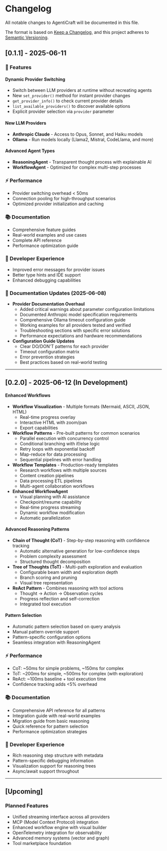 # Changelog

All notable changes to AgentiCraft will be documented in this file.

The format is based on [Keep a Changelog](https://keepachangelog.com/en/1.0.0/),
and this project adheres to [Semantic Versioning](https://semver.org/spec/v2.0.0.html).

## [0.1.1] - 2025-06-11

### 🚀 Features

#### Dynamic Provider Switching
- Switch between LLM providers at runtime without recreating agents
- New `set_provider()` method for instant provider changes
- `get_provider_info()` to check current provider details
- `list_available_providers()` to discover available options
- Explicit provider selection via `provider` parameter

#### New LLM Providers
- **Anthropic Claude** - Access to Opus, Sonnet, and Haiku models
- **Ollama** - Run models locally (Llama2, Mistral, CodeLlama, and more)

#### Advanced Agent Types
- **ReasoningAgent** - Transparent thought process with explainable AI
- **WorkflowAgent** - Optimized for complex multi-step processes

### ⚡ Performance
- Provider switching overhead < 50ms
- Connection pooling for high-throughput scenarios
- Optimized provider initialization and caching

### 📚 Documentation
- Comprehensive feature guides
- Real-world examples and use cases
- Complete API reference
- Performance optimization guide

### 🔧 Developer Experience
- Improved error messages for provider issues
- Better type hints and IDE support
- Enhanced debugging capabilities

### 📝 Documentation Updates (2025-06-08)
- **Provider Documentation Overhaul**
  - Added critical warnings about parameter configuration limitations
  - Documented Anthropic model specification requirements
  - Comprehensive Ollama timeout configuration guide
  - Working examples for all providers tested and verified
  - Troubleshooting sections with specific error solutions
  - Performance expectations and hardware recommendations
- **Configuration Guide Updates**
  - Clear DO/DON'T patterns for each provider
  - Timeout configuration matrix
  - Error prevention strategies
  - Best practices based on real-world testing

---

## [0.2.0] - 2025-06-12 (In Development)

#### Enhanced Workflows
- **Workflow Visualization** - Multiple formats (Mermaid, ASCII, JSON, HTML)
  - Real-time progress overlay
  - Interactive HTML with zoom/pan
  - Export capabilities
- **Workflow Patterns** - Pre-built patterns for common scenarios
  - Parallel execution with concurrency control
  - Conditional branching with if/else logic
  - Retry loops with exponential backoff
  - Map-reduce for data processing
  - Sequential pipelines with error handling
- **Workflow Templates** - Production-ready templates
  - Research workflows with multiple sources
  - Content creation pipelines
  - Data processing ETL pipelines
  - Multi-agent collaboration workflows
- **Enhanced WorkflowAgent**
  - Visual planning with AI assistance
  - Checkpoint/resume capability
  - Real-time progress streaming
  - Dynamic workflow modification
  - Automatic parallelization

#### Advanced Reasoning Patterns
- **Chain of Thought (CoT)** - Step-by-step reasoning with confidence tracking
  - Automatic alternative generation for low-confidence steps
  - Problem complexity assessment
  - Structured thought decomposition
- **Tree of Thoughts (ToT)** - Multi-path exploration and evaluation
  - Configurable beam width and exploration depth
  - Branch scoring and pruning
  - Visual tree representation
- **ReAct Pattern** - Combines reasoning with tool actions
  - Thought → Action → Observation cycles
  - Progress reflection and self-correction
  - Integrated tool execution

#### Pattern Selection
- Automatic pattern selection based on query analysis
- Manual pattern override support
- Pattern-specific configuration options
- Seamless integration with ReasoningAgent

### ⚡ Performance
- CoT: ~50ms for simple problems, ~150ms for complex
- ToT: ~200ms for simple, ~500ms for complex (with exploration)
- ReAct: ~100ms baseline + tool execution time
- Confidence tracking adds <5% overhead

### 📚 Documentation
- Comprehensive API reference for all patterns
- Integration guide with real-world examples
- Migration guide from basic reasoning
- Quick reference for pattern selection
- Performance optimization strategies

### 🔧 Developer Experience
- Rich reasoning step structure with metadata
- Pattern-specific debugging information
- Visualization support for reasoning trees
- Async/await support throughout

---

## [Upcoming]

### Planned Features
- Unified streaming interface across all providers
- MCP (Model Context Protocol) integration
- Enhanced workflow engine with visual builder
- OpenTelemetry integration for observability
- Advanced memory systems (vector and graph)
- Tool marketplace foundation
